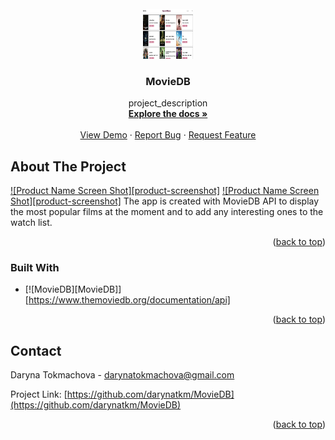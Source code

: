 

<!-- PROJECT LOGO -->
<br />
<div align="center">
  <a href="https://github.com/darynatkm/MovieDB">
    <img src="img/MovieDB.png" alt="Logo" width="80" height="80">
  </a>

<h3 align="center">MovieDB</h3>

  <p align="center">
    project_description
    <br />
    <a href="https://github.com/darynatkm/MovieDB"><strong>Explore the docs »</strong></a>
    <br />
    <br />
    <a href="https://github.com/darynatkm/MovieDB">View Demo</a>
    ·
    <a href="https://github.com/darynatkm/MovieDB/issues">Report Bug</a>
    ·
    <a href="https://github.com/darynatkm/MovieDB/issues">Request Feature</a>
  </p>
</div>




<!-- ABOUT THE PROJECT -->
## About The Project

[![Product Name Screen Shot][product-screenshot]](img/MovieDB.png)
[![Product Name Screen Shot][product-screenshot]](img/MovieDB2.png)
The app is created with MovieDB API to display the most popular films at the moment and to add any interesting ones to the watch list. 


<p align="right">(<a href="#readme-top">back to top</a>)</p>



### Built With

* [![MovieDB][MovieDB]][https://www.themoviedb.org/documentation/api]


<p align="right">(<a href="#readme-top">back to top</a>)</p>



<!-- CONTACT -->
## Contact

Daryna Tokmachova  - darynatokmachova@gmail.com

Project Link: [https://github.com/darynatkm/MovieDB](https://github.com/darynatkm/MovieDB)

<p align="right">(<a href="#readme-top">back to top</a>)</p>







